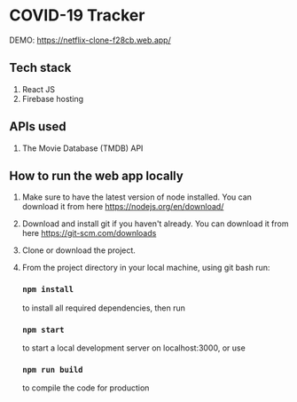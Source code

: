 # COVID-19 Tracker

DEMO: https://netflix-clone-f28cb.web.app/

## Tech stack

1. React JS
2. Firebase hosting

## APIs used

1. The Movie Database (TMDB) API

## How to run the web app locally

1. Make sure to have the latest version of node installed. You can download it from here https://nodejs.org/en/download/
2. Download and install git if you haven't already. You can download it from here https://git-scm.com/downloads
3. Clone or download the project.
4. From the project directory in your local machine, using git bash run:

    ### `npm install`
    to install all required dependencies, then run

    ### `npm start`
    to start a local development server on localhost:3000, or use

    ### `npm run build`
    to compile the code for production
